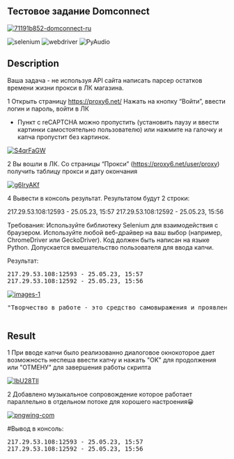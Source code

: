 ## Тестовое задание Domconnect


<p align="left">
     <a href="https://imgbb.com/"><img src="https://i.ibb.co/vPwqFFf/71191b852-domconnect-ru.png" alt="71191b852-domconnect-ru" border="0"></a>
</p>

<p align="left">
   <img src="https://img.shields.io/badge/selenium-4.9.1-blueviolet" alt="selenium" >
   <img src="https://img.shields.io/badge/webdriver-3.8.6-blue" alt="webdriver">
   <img src="https://img.shields.io/badge/PyAudio-0.2.13-orange" alt="PyAudio">
</p>

## Description

Ваша задача - не используя API сайта написать парсер остатков времени жизни прокси в ЛК магазина. 

1 Открыть страницу https://proxy6.net/
Нажать на кнопку “Войти”, ввести логин и пароль, войти в ЛК
* Пункт с  reCAPTCHA можно пропустить  (установить паузу и ввести картинки самостоятельно пользователю) или нажмите на галочку и капча пропустит без картинок. 

<p align="left">
     <a href="https://imgbb.com/"><img src="https://i.ibb.co/jWwQWt4/S4qrFaGW.jpg" alt="S4qrFaGW" border="0"></a>
</p>

2 Вы вошли в ЛК. Со страницы “Прокси” (https://proxy6.net/user/proxy) получить таблицу прокси и дату окончания

<p align="left">
     <a href="https://imgbb.com/"><img src="https://i.ibb.co/RhxKwKp/g6IryAKf.jpg" alt="g6IryAKf" border="0"></a>
</p>

4 Вывести в консоль результат. Результатом будут 2 строки:

217.29.53.108:12593 - 25.05.23, 15:57
217.29.53.108:12592 - 25.05.23, 15:56


Требования:
Используйте библиотеку Selenium для взаимодействия с браузером.
Используйте любой веб-драйвер на ваш выбор (например, ChromeDriver или GeckoDriver).
Код должен быть написан на языке Python.
Допускается вмешательство пользователя для ввода капчи.

Результат:

<pre>
<span class="key">217.29.53.108:12593 - 25.05.23, 15:57</span>
<span class="key">217.29.53.108:12592 - 25.05.23, 15:56</span>
</pre>


<p align="left">
     <a href="https://imgbb.com/"><img src="https://i.ibb.co/rkybMjt/images-1.jpg" alt="images-1" border="0"></a>  
</p>
<pre>
<span class="key">"Творчество в работе - это средство самовыражения и проявления своей уникальности."</span>

</pre>

## Result
1 При вводе капчи было реализованно диалоговое окнокоторое дает возможность
неспеша ввести капчу и нажать "OK" для продолжения или "ОТМЕНУ" для завершения работы скрипта

<p align="left">
     <a href="https://ibb.co/J7Djfmd"><img src="https://i.ibb.co/vP047VB/IbU28TIl.jpg" alt="IbU28TIl" border="0"></a>
</p>


2 Добавлено музыкальное сопровождение которое работает параллельно в отдельном потоке для хорошего настроения😀

<p align="left">
     <a href="https://ibb.co/cbjLJf2"><img src="https://i.ibb.co/cbjLJf2/pngwing-com.png" alt="pngwing-com" border="0"></a>
</p>

#Вывод в консоль:

<pre>
<span class="key">217.29.53.108:12593 - 25.05.23, 15:57</span>
<span class="key">217.29.53.108:12592 - 25.05.23, 15:56</span>
</pre>
